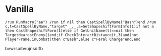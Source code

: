 # Vanilla
`/run RunMacro("aa")
/run if nil then CastSpellByName("Bash")end
/run c,t=CastSpellByName,"target" _,_,a=GetShapeshiftFormInfo(1)if not a then CastShapeshiftForm(1)else if GetUnitName(t)==nil then TargetNearestEnemy()end;if CheckInteractDistance(t,3)and(not PlayerFrame.inCombat)then c"Bash";else c"Feral Charge"end;end`

bvwrsoibvujnsdifb
